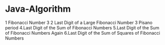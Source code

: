 # Java-Algorithm
1 Fibonacci Number 3 2 Last Digit of a Large Fibonacci Number  3 Pisano period 4.Last Digit of the Sum of Fibonacci Numbers 5.Last Digit of the Sum of Fibonacci Numbers Again 6.Last Digit of the Sum of Squares of Fibonacci Numbers
